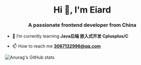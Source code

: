 <h1 align="center">Hi 👋, I'm Eiard</h1>
<h3 align="center">A passionate frontend developer from China</h3>

- 🌱 I’m currently learning **Java后端 嵌入式开发 Cplusplus/C**

- 📫 How to reach me **3067132996@qq.com**

>



![Anurag's GitHub stats](https://github-readme-stats.vercel.app/api?username=Eiard&theme=tokyonight&show_icons=true)
